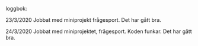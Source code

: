 loggbok: 

23/3/2020
Jobbat med miniprojekt frågesport. Det har gått bra. 

24/3/2020
Jobbat med miniprojektet, frågesport. Koden funkar. Det har gått bra.